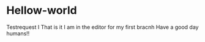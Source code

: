 # Hellow-world
Testrequest
I 
That is it I am in the editor for my first bracnh
Have a good day humans!!
